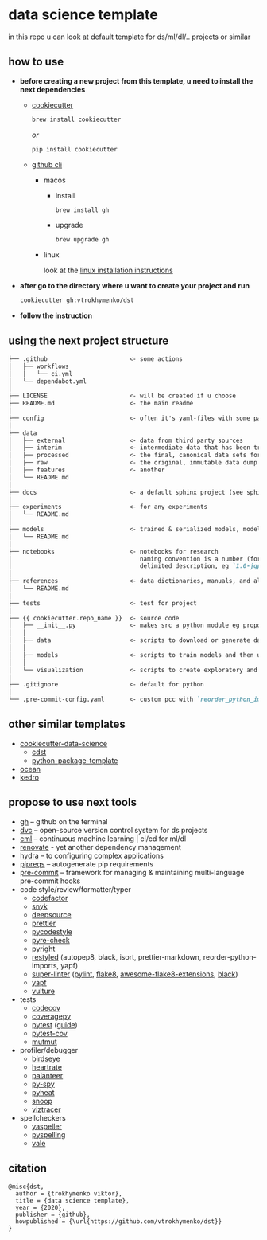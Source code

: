 # data science template

in this repo u can look at default template for ds/ml/dl/.. projects or similar

## how to use

* **before creating a new project from this template, u need to install the next dependencies**

  * [cookiecutter](https://github.com/cookiecutter/cookiecutter)

    ```bash
    brew install cookiecutter
    ```

    _or_

    ```bash
    pip install cookiecutter
    ```

  * [github cli](https://cli.github.com/manual/installation)

    * macos

      * install

        ```bash
        brew install gh
        ```
      * upgrade

        ```bash
        brew upgrade gh
        ```

    * linux

      look at the [linux installation instructions](https://github.com/cli/cli/blob/trunk/docs/install_linux.md)

* **after go to the directory where u want to create your project and run**

  ```bash
  cookiecutter gh:vtrokhymenko/dst
  ```

* **follow the instruction**

## using the next project structure

```markdown
├── .github                       <- some actions
│   ├── workflows
│   │   └── ci.yml
│   └── dependabot.yml
│
├── LICENSE                       <- will be created if u choose
├── README.md                     <- the main readme
│
├── config                        <- often it's yaml-files with some parameters
│
├── data
│   ├── external                  <- data from third party sources
│   ├── interim                   <- intermediate data that has been transformed
│   ├── processed                 <- the final, canonical data sets for modeling
│   ├── raw                       <- the original, immutable data dump
│   ├── features                  <- another
│   └── README.md
│
├── docs                          <- a default sphinx project (see sphinx-doc.org for details)
│
├── experiments                   <- for any experiments
│   └── README.md
│
├── models                        <- trained & serialized models, model predictions, or model summaries
│   └── README.md
│
├── notebooks                     <- notebooks for research
│                                    naming convention is a number (for ordering), the creator's initials, and a short `-`
│                                    delimited description, eg `1.0-jqp-initial-data-exploration`
│
├── references                    <- data dictionaries, manuals, and all other explanatory materials
│   └── README.md
│
├── tests                         <- test for project
│
├── {{ cookiecutter.repo_name }}  <- source code
│   ├── __init__.py               <- makes src a python module eg propose generate with `mkinit`
│   │
│   ├── data                      <- scripts to download or generate data
│   │
│   ├── models                    <- scripts to train models and then use trained models to make predictions
│   │
│   └── visualization             <- scripts to create exploratory and results oriented visualizations
│
├── .gitignore                    <- default for python
│
└── .pre-commit-config.yaml       <- custom pcc with `reorder_python_imports`, `black`, `flake8`, `pre-commit-pyright`, `pre-commit-hooks`
```

## other similar templates

* [cookiecutter-data-science](https://github.com/drivendata/cookiecutter-data-science)
  * [cdst](https://github.com/crplab/cdst/)
  * [python-package-template](https://github.com/TezRomacH/python-package-template)
* [ocean](https://github.com/surfstudio/Ocean)
* [kedro](https://github.com/quantumblacklabs/kedro/)

## propose to use next tools

* [gh](https://cli.github.com) – github on the terminal
* [dvc](https://dvc.org) – open-source version control system for ds projects
* [cml](https://cml.dev) – continuous machine learning | ci/cd for ml/dl
* [renovate](https://www.whitesourcesoftware.com/free-developer-tools/renovate/) - yet another dependency management
* [hydra](https://hydra.cc) – to configuring complex applications
* [pipreqs](https://github.com/bndr/pipreqs) – autogenerate pip requirements
* [pre-commit](https://pre-commit.com) – framework for managing & maintaining multi-language pre-commit hooks
* code style/review/formatter/typer
  * [codefactor](https://www.codefactor.io)
  * [snyk](https://snyk.io)
  * [deepsource](https://deepsource.io)
  * [prettier](https://github.com/prettier/prettier)
  * [pycodestyle](https://github.com/pycqa/pycodestyle/)
  * [pyre-check](https://github.com/facebook/pyre-check)
  * [pyright](https://github.com/microsoft/pyright)
  * [restyled](https://restyled.io) (autopep8, black, isort, prettier-markdown, reorder-python-imports, yapf)
  * [super-linter](https://github.com/github/super-linter) ([pylint](https://www.pylint.org/), [flake8](https://flake8.pycqa.org/en/latest/), [awesome-flake8-extensions](https://github.com/DmytroLitvinov/awesome-flake8-extensions), [black](https://github.com/psf/black))
  * [yapf](https://github.com/google/yapf)
  * [vulture](https://github.com/jendrikseipp/vulture)
* tests
  * [codecov](https://codecov.io)
  * [coveragepy](https://github.com/nedbat/coveragepy)
  * [pytest](https://docs.pytest.org/en/stable/) ([guide](https://stribny.name/blog/pytest/))
  * [pytest-cov](https://pytest-cov.readthedocs.io/en/latest/)
  * [mutmut](https://github.com/boxed/mutmut)
* profiler/debugger
  * [birdseye](https://github.com/alexmojaki/birdseye)
  * [heartrate](https://github.com/alexmojaki/heartrate)
  * [palanteer](https://github.com/dfeneyrou/palanteer)
  * [py-spy](https://github.com/benfred/py-spy)
  * [pyheat](https://github.com/csurfer/pyheat)
  * [snoop](https://github.com/alexmojaki/snoop)
  * [viztracer](https://github.com/gaogaotiantian/viztracer)
* spellcheckers
  * [yaspeller](https://github.com/hcodes/yaspeller)
  * [pyspelling](https://facelessuser.github.io/pyspelling/)
  * [vale](https://github.com/errata-ai/vale)

## citation

```citation
@misc{dst,
  author = {trokhymenko viktor},
  title = {data science template},
  year = {2020},
  publisher = {github},
  howpublished = {\url{https://github.com/vtrokhymenko/dst}}
}
```
